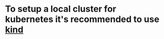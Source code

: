# To setup a local cluster for kubernetes it's recommended to use [kind](https://kind.sigs.k8s.io/)
